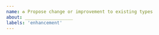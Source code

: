 ```yaml
---
name: ♻️ Propose change or improvement to existing types
about: __________________
labels: 'enhancement'
---
```

